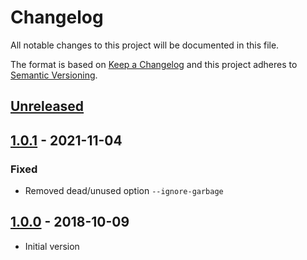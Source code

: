 # Changelog
All notable changes to this project will be documented in this file.

The format is based on [Keep a Changelog](http://keepachangelog.com/en/1.0.0/)
and this project adheres to [Semantic Versioning](http://semver.org/spec/v2.0.0.html).

## [Unreleased]

## [1.0.1] - 2021-11-04
### Fixed
- Removed dead/unused option `--ignore-garbage`

## [1.0.0] - 2018-10-09
- Initial version

[Unreleased]: https://github.com/particleflux/kenny/compare/1.0.1...HEAD
[1.0.1]: https://github.com/particleflux/kenny/compare/1.0.0...1.0.1
[1.0.0]: https://github.com/particleflux/kenny/tree/1.0.0
